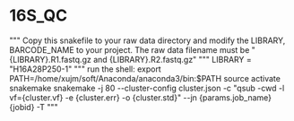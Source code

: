 # 16S_QC
"""
Copy this snakefile to your raw data directory and modify the LIBRARY, BARCODE_NAME to your project.
The raw data filename must be "{LIBRARY}.R1.fastq.gz and {LIBRARY}.R2.fastq.gz"
"""
LIBRARY = "H16A28P250-1"
"""
run the shell:
export PATH=/home/xujm/soft/Anaconda/anaconda3/bin:$PATH
source activate snakemake
snakemake -j 80 --cluster-config cluster.json -c "qsub -cwd -l vf={cluster.vf} -e {cluster.err} -o {cluster.std}" --jn {params.job_name}{jobid} -T
"""
